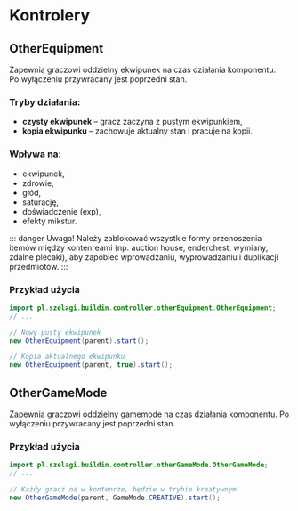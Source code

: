 # Kontrolery

## OtherEquipment
Zapewnia graczowi oddzielny ekwipunek na czas działania komponentu.  
Po wyłączeniu przywracany jest poprzedni stan.  

### Tryby działania:
- **czysty ekwipunek** – gracz zaczyna z pustym ekwipunkiem,  
- **kopia ekwipunku** – zachowuje aktualny stan i pracuje na kopii.  

### Wpływa na:
- ekwipunek,  
- zdrowie,  
- głód,  
- saturację,  
- doświadczenie (exp),  
- efekty mikstur.  

::: danger Uwaga!
Należy zablokować wszystkie formy przenoszenia itemów między kontenreami (np. auction house, enderchest, wymiany, zdalne plecaki), aby zapobiec wprowadzaniu, wyprowadzaniu i duplikacji przedmiotów.
:::

### Przykład użycia
```java
import pl.szelagi.buildin.controller.otherEquipment.OtherEquipment;
// ...

// Nowy pusty ekwipunek
new OtherEquipment(parent).start();

// Kopia aktualnego ekwipunku
new OtherEquipment(parent, true).start();
```

## OtherGameMode
Zapewnia graczowi oddzielny gamemode na czas działania komponentu.
Po wyłączeniu przywracany jest poprzedni stan.

### Przykład użycia
```java
import pl.szelagi.buildin.controller.otherGameMode.OtherGameMode;
// ...

// Każdy gracz na w kontenrze, będzie w trybie kreatywnym
new OtherGameMode(parent, GameMode.CREATIVE).start();


